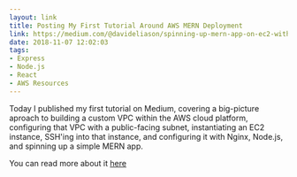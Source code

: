 ```yaml
---
layout: link
title: Posting My First Tutorial Around AWS MERN Deployment
link: https://medium.com/@davideliason/spinning-up-mern-app-on-ec2-with-vpc-5c3bcbede4a6
date: 2018-11-07 12:02:03
tags:
- Express
- Node.js
- React
- AWS Resources
---
```


Today I published my first tutorial on Medium, covering a big-picture aproach to building a custom VPC within the AWS cloud platform, configuring that VPC with a public-facing subnet, instantiating an EC2 instance, SSH'ing into that instance, and configuring it with Nginx, Node.js, and spinning up a simple MERN app.

You can read more about it [here](https://medium.com/@davideliason/spinning-up-mern-app-on-ec2-with-vpc-5c3bcbede4a6)
